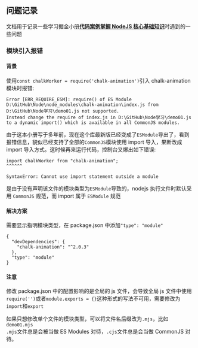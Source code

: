 ## 问题记录

文档用于记录一些学习掘金小册[**代码案例掌握 NodeJS 核心基础知识**](https://github.com/lm-rebooter/NuggetsBooklet/tree/master/%E4%BB%A3%E7%A0%81%E6%A1%88%E4%BE%8B%E6%8E%8C%E6%8F%A1%20NodeJS%20%E6%A0%B8%E5%BF%83%E5%9F%BA%E7%A1%80%E7%9F%A5%E8%AF%86)时遇到的一些问题

### 模块引入报错

#### 背景

使用`const chalkWorker = require('chalk-animation')`引入 chalk-animation 模块时报错:

```
Error [ERR_REQUIRE_ESM]: require() of ES Module D:\GitHub\Node\node_modules\chalk-animation\index.js from D:\GitHub\Node学习\demo01.js not supported.
Instead change the require of index.js in D:\GitHub\Node学习\demo01.js to a dynamic import() which is available in all CommonJS modules.
```

由于这本小册写于多年前，现在这个库最新版已经变成了`ESModule`导出了，看到报错信息，貌似已经支持了全部的`CommonJS`模块使用 import 导入，果断改成 import 导入方式。这时候再来运行代码，控制台又爆出如下错误:

```
import chalkWorker from "chalk-animation";
^^^^^^

SyntaxError: Cannot use import statement outside a module
```

是由于没有声明该文件的模块类型为`ESModule`导致的，nodejs 执行文件时默认采用 `CommonJS` 规范，而 import 属于 `ESModule` 规范

#### 解决方案

需要显示指明模块类型，在 package.json 中添加`"type": "module"`

```
{
  "devDependencies": {
    "chalk-animation": "^2.0.3"
  },
  "type": "module"
}

```

#### 注意

修改 package.json 中的配置影响的是全局的 js 文件，会导致全局 js 文件中使用`require('')`或者`module.exports = {}`这种形式的写法不可用，需要修改为`import`和`export`

如果只想修改单个文件的模块类型，可以将文件名后缀改为`.mjs`，比如 `demo01.mjs`  
`.mjs`文件总是会被当做 ES Modules 对待，`.cjs`文件总是会当做 CommonJS 对待。

### 